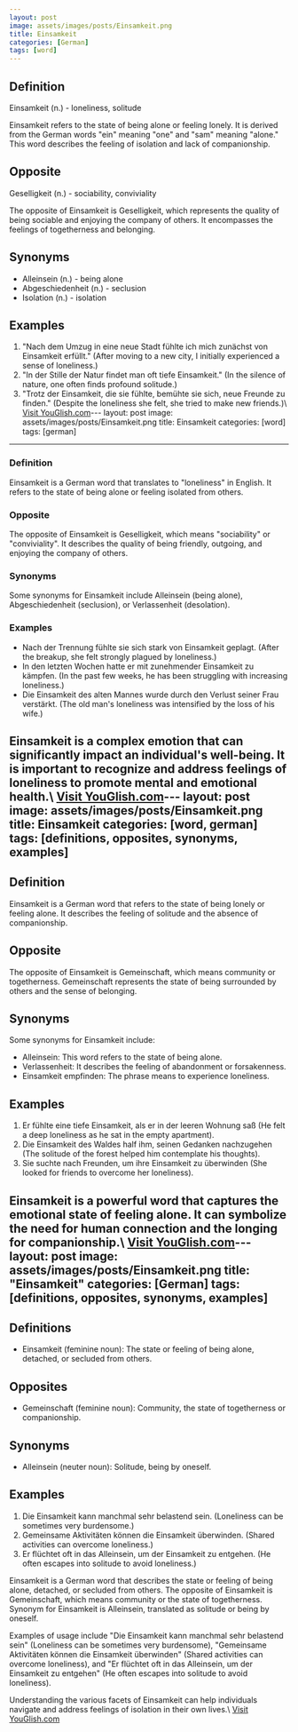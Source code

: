 ```yaml
---
layout: post
image: assets/images/posts/Einsamkeit.png
title: Einsamkeit
categories: [German]
tags: [word]
---
```


## Definition

Einsamkeit (n.) - loneliness, solitude

Einsamkeit refers to the state of being alone or feeling lonely. It is derived from the German words "ein" meaning "one" and "sam" meaning "alone." This word describes the feeling of isolation and lack of companionship.

## Opposite

Geselligkeit (n.) - sociability, conviviality

The opposite of Einsamkeit is Geselligkeit, which represents the quality of being sociable and enjoying the company of others. It encompasses the feelings of togetherness and belonging.

## Synonyms

- Alleinsein (n.) - being alone
- Abgeschiedenheit (n.) - seclusion
- Isolation (n.) - isolation

## Examples

1. "Nach dem Umzug in eine neue Stadt fühlte ich mich zunächst von Einsamkeit erfüllt." (After moving to a new city, I initially experienced a sense of loneliness.)
2. "In der Stille der Natur findet man oft tiefe Einsamkeit." (In the silence of nature, one often finds profound solitude.)
3. "Trotz der Einsamkeit, die sie fühlte, bemühte sie sich, neue Freunde zu finden." (Despite the loneliness she felt, she tried to make new friends.)\ <a id="yg-widget-0" class="youglish-widget" data-query="Einsamkeit" data-lang="german" data-components="8412" data-auto-start="0" data-bkg-color="theme_light" data-title="How%20to%20pronounce%20Einsamkeit%20in%20German"  rel="nofollow" href="https://youglish.com">Visit YouGlish.com</a><script async src="https://youglish.com/public/emb/widget.js" charset="utf-8"></script>---
layout: post
image: assets/images/posts/Einsamkeit.png
title: Einsamkeit
categories: [word]
tags: [german]
---

### Definition
Einsamkeit is a German word that translates to "loneliness" in English. It refers to the state of being alone or feeling isolated from others.

### Opposite
The opposite of Einsamkeit is Geselligkeit, which means "sociability" or "conviviality". It describes the quality of being friendly, outgoing, and enjoying the company of others.

### Synonyms
Some synonyms for Einsamkeit include Alleinsein (being alone), Abgeschiedenheit (seclusion), or Verlassenheit (desolation).

### Examples
- Nach der Trennung fühlte sie sich stark von Einsamkeit geplagt. (After the breakup, she felt strongly plagued by loneliness.)
- In den letzten Wochen hatte er mit zunehmender Einsamkeit zu kämpfen. (In the past few weeks, he has been struggling with increasing loneliness.)
- Die Einsamkeit des alten Mannes wurde durch den Verlust seiner Frau verstärkt. (The old man's loneliness was intensified by the loss of his wife.)

Einsamkeit is a complex emotion that can significantly impact an individual's well-being. It is important to recognize and address feelings of loneliness to promote mental and emotional health.\ <a id="yg-widget-0" class="youglish-widget" data-query="Einsamkeit" data-lang="german" data-components="8412" data-auto-start="0" data-bkg-color="theme_light" data-title="How%20to%20pronounce%20Einsamkeit%20in%20German"  rel="nofollow" href="https://youglish.com">Visit YouGlish.com</a><script async src="https://youglish.com/public/emb/widget.js" charset="utf-8"></script>---
layout: post
image: assets/images/posts/Einsamkeit.png
title: Einsamkeit
categories: [word, german]
tags: [definitions, opposites, synonyms, examples]
---

## Definition

Einsamkeit is a German word that refers to the state of being lonely or feeling alone. It describes the feeling of solitude and the absence of companionship.

## Opposite

The opposite of Einsamkeit is Gemeinschaft, which means community or togetherness. Gemeinschaft represents the state of being surrounded by others and the sense of belonging.

## Synonyms

Some synonyms for Einsamkeit include:

- Alleinsein: This word refers to the state of being alone.
- Verlassenheit: It describes the feeling of abandonment or forsakenness.
- Einsamkeit empfinden: The phrase means to experience loneliness.

## Examples

1. Er fühlte eine tiefe Einsamkeit, als er in der leeren Wohnung saß (He felt a deep loneliness as he sat in the empty apartment).
2. Die Einsamkeit des Waldes half ihm, seinen Gedanken nachzugehen (The solitude of the forest helped him contemplate his thoughts).
3. Sie suchte nach Freunden, um ihre Einsamkeit zu überwinden (She looked for friends to overcome her loneliness).

Einsamkeit is a powerful word that captures the emotional state of feeling alone. It can symbolize the need for human connection and the longing for companionship.\ <a id="yg-widget-0" class="youglish-widget" data-query="Einsamkeit" data-lang="german" data-components="8412" data-auto-start="0" data-bkg-color="theme_light" data-title="How%20to%20pronounce%20Einsamkeit%20in%20German"  rel="nofollow" href="https://youglish.com">Visit YouGlish.com</a><script async src="https://youglish.com/public/emb/widget.js" charset="utf-8"></script>---
layout: post
image: assets/images/posts/Einsamkeit.png
title: "Einsamkeit"
categories: [German]
tags: [definitions, opposites, synonyms, examples]
---

## Definitions

- Einsamkeit (feminine noun): The state or feeling of being alone, detached, or secluded from others.

## Opposites

- Gemeinschaft (feminine noun): Community, the state of togetherness or companionship.

## Synonyms

- Alleinsein (neuter noun): Solitude, being by oneself.

## Examples

1. Die Einsamkeit kann manchmal sehr belastend sein. (Loneliness can be sometimes very burdensome.)
2. Gemeinsame Aktivitäten können die Einsamkeit überwinden. (Shared activities can overcome loneliness.)
3. Er flüchtet oft in das Alleinsein, um der Einsamkeit zu entgehen. (He often escapes into solitude to avoid loneliness.)

Einsamkeit is a German word that describes the state or feeling of being alone, detached, or secluded from others. The opposite of Einsamkeit is Gemeinschaft, which means community or the state of togetherness. Synonym for Einsamkeit is Alleinsein, translated as solitude or being by oneself.

Examples of usage include "Die Einsamkeit kann manchmal sehr belastend sein" (Loneliness can be sometimes very burdensome), "Gemeinsame Aktivitäten können die Einsamkeit überwinden" (Shared activities can overcome loneliness), and "Er flüchtet oft in das Alleinsein, um der Einsamkeit zu entgehen" (He often escapes into solitude to avoid loneliness).

Understanding the various facets of Einsamkeit can help individuals navigate and address feelings of isolation in their own lives.\ <a id="yg-widget-0" class="youglish-widget" data-query="Einsamkeit" data-lang="german" data-components="8412" data-auto-start="0" data-bkg-color="theme_light" data-title="How%20to%20pronounce%20Einsamkeit%20in%20German"  rel="nofollow" href="https://youglish.com">Visit YouGlish.com</a><script async src="https://youglish.com/public/emb/widget.js" charset="utf-8"></script>